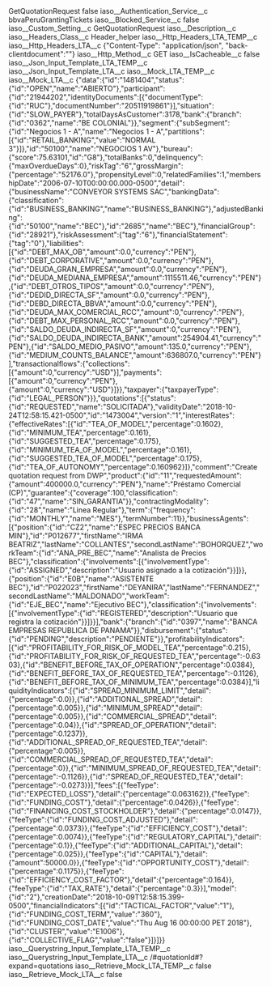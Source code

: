 <?xml version="1.0" encoding="UTF-8"?>
<CustomMetadata xmlns="http://soap.sforce.com/2006/04/metadata" xmlns:xsi="http://www.w3.org/2001/XMLSchema-instance" xmlns:xsd="http://www.w3.org/2001/XMLSchema">
    <label>GetQuotationRequest</label>
    <protected>false</protected>
    <values>
        <field>iaso__Authentication_Service__c</field>
        <value xsi:type="xsd:string">bbvaPeruGrantingTickets</value>
    </values>
    <values>
        <field>iaso__Blocked_Service__c</field>
        <value xsi:type="xsd:boolean">false</value>
    </values>
    <values>
        <field>iaso__Custom_Setting__c</field>
        <value xsi:type="xsd:string">GetQuotationRequest</value>
    </values>
    <values>
        <field>iaso__Description__c</field>
        <value xsi:nil="true"/>
    </values>
    <values>
        <field>iaso__Headers_Class__c</field>
        <value xsi:type="xsd:string">Header_helper</value>
    </values>
    <values>
        <field>iaso__Http_Headers_LTA_TEMP__c</field>
        <value xsi:nil="true"/>
    </values>
    <values>
        <field>iaso__Http_Headers_LTA__c</field>
        <value xsi:type="xsd:string">{&quot;Content-Type&quot;: &quot;application/json&quot;, &quot;back-clientdocument&quot;:&quot;&quot;}</value>
    </values>
    <values>
        <field>iaso__Http_Method__c</field>
        <value xsi:type="xsd:string">GET</value>
    </values>
    <values>
        <field>iaso__IsCacheable__c</field>
        <value xsi:type="xsd:boolean">false</value>
    </values>
    <values>
        <field>iaso__Json_Input_Template_LTA_TEMP__c</field>
        <value xsi:nil="true"/>
    </values>
    <values>
        <field>iaso__Json_Input_Template_LTA__c</field>
        <value xsi:nil="true"/>
    </values>
    <values>
        <field>iaso__Mock_LTA_TEMP__c</field>
        <value xsi:nil="true"/>
    </values>
    <values>
        <field>iaso__Mock_LTA__c</field>
        <value xsi:type="xsd:string">{&quot;data&quot;:{&quot;id&quot;:&quot;1481404&quot;,&quot;status&quot;:{&quot;id&quot;:&quot;OPEN&quot;,&quot;name&quot;:&quot;ABIERTO&quot;},&quot;participant&quot;:{&quot;id&quot;:&quot;21944202&quot;,&quot;identityDocuments&quot;:[{&quot;documentType&quot;:{&quot;id&quot;:&quot;RUC&quot;},&quot;documentNumber&quot;:&quot;20511919861&quot;}],&quot;situation&quot;:{&quot;id&quot;:&quot;SLOW_PAYER&quot;},&quot;totalDaysAsCustomer&quot;:3178,&quot;bank&quot;:{&quot;branch&quot;:{&quot;id&quot;:&quot;0362&quot;,&quot;name&quot;:&quot;BE COLONIAL&quot;}},&quot;segment&quot;:{&quot;subSegment&quot;:{&quot;id&quot;:&quot;Negocios 1 - A&quot;,&quot;name&quot;:&quot;Negocios 1 - A&quot;,&quot;partitions&quot;:[{&quot;id&quot;:&quot;RETAIL_BANKING&quot;,&quot;value&quot;:&quot;NORMAL 3&quot;}]},&quot;id&quot;:&quot;50100&quot;,&quot;name&quot;:&quot;NEGOCIOS 1 AV&quot;},&quot;bureau&quot;:{&quot;score&quot;:75.63101,&quot;id&quot;:&quot;G8&quot;},&quot;totalBanks&quot;:0,&quot;delinquency&quot;:{&quot;maxOverdueDays&quot;:0},&quot;riskTag&quot;:&quot;6&quot;,&quot;grossMargin&quot;:{&quot;percentage&quot;:&quot;52176.0&quot;},&quot;propensityLevel&quot;:0,&quot;relatedFamilies&quot;:1,&quot;membershipDate&quot;:&quot;2006-07-10T00:00:00.000-0500&quot;,&quot;detail&quot;:{&quot;businessName&quot;:&quot;CONVEYOR SYSTEMS SAC&quot;,&quot;bankingData&quot;:{&quot;classification&quot;:{&quot;id&quot;:&quot;BUSINESS_BANKING&quot;,&quot;name&quot;:&quot;BUSINESS_BANKING&quot;},&quot;adjustedBanking&quot;:{&quot;id&quot;:&quot;50100&quot;,&quot;name&quot;:&quot;BEC&quot;},&quot;id&quot;:&quot;2685&quot;,&quot;name&quot;:&quot;BEC&quot;},&quot;financialGroup&quot;:{&quot;id&quot;:&quot;28921&quot;},&quot;riskAssessment&quot;:{&quot;tag&quot;:&quot;6&quot;},&quot;financialStatement&quot;:{&quot;tag&quot;:&quot;0&quot;},&quot;liabilities&quot;:[{&quot;id&quot;:&quot;DEBT_MAX_OB&quot;,&quot;amount&quot;:0.0,&quot;currency&quot;:&quot;PEN&quot;},{&quot;id&quot;:&quot;DEBT_CORPORATIVE&quot;,&quot;amount&quot;:0.0,&quot;currency&quot;:&quot;PEN&quot;},{&quot;id&quot;:&quot;DEUDA_GRAN_EMPRESA&quot;,&quot;amount&quot;:0.0,&quot;currency&quot;:&quot;PEN&quot;},{&quot;id&quot;:&quot;DEUDA_MEDIANA_EMPRESA&quot;,&quot;amount&quot;:1115511.46,&quot;currency&quot;:&quot;PEN&quot;},{&quot;id&quot;:&quot;DEBT_OTROS_TIPOS&quot;,&quot;amount&quot;:0.0,&quot;currency&quot;:&quot;PEN&quot;},{&quot;id&quot;:&quot;DEDID_DIRECTA_SF&quot;,&quot;amount&quot;:0.0,&quot;currency&quot;:&quot;PEN&quot;},{&quot;id&quot;:&quot;DEBD_DIRECTA_BBVA&quot;,&quot;amount&quot;:0.0,&quot;currency&quot;:&quot;PEN&quot;},{&quot;id&quot;:&quot;DEUDA_MAX_COMERCIAL_RCC&quot;,&quot;amount&quot;:0,&quot;currency&quot;:&quot;PEN&quot;},{&quot;id&quot;:&quot;DEBT_MAX_PERSONAL_RCC&quot;,&quot;amount&quot;:0.0,&quot;currency&quot;:&quot;PEN&quot;},{&quot;id&quot;:&quot;SALDO_DEUDA_INDIRECTA_SF&quot;,&quot;amount&quot;:0,&quot;currency&quot;:&quot;PEN&quot;},{&quot;id&quot;:&quot;SALDO_DEUDA_INDIRECTA_BANK&quot;,&quot;amount&quot;:254904.41,&quot;currency&quot;:&quot;PEN&quot;},{&quot;id&quot;:&quot;SALDO_MEDIO_PASIVO&quot;,&quot;amount&quot;:135.0,&quot;currency&quot;:&quot;PEN&quot;},{&quot;id&quot;:&quot;MEDIUM_COUNTS_BALANCE&quot;,&quot;amount&quot;:636807.0,&quot;currency&quot;:&quot;PEN&quot;}],&quot;transactionalflows&quot;:{&quot;collections&quot;:[{&quot;amount&quot;:0,&quot;currency&quot;:&quot;USD&quot;}],&quot;payments&quot;:[{&quot;amount&quot;:0,&quot;currency&quot;:&quot;PEN&quot;},{&quot;amount&quot;:0,&quot;currency&quot;:&quot;USD&quot;}]}},&quot;taxpayer&quot;:{&quot;taxpayerType&quot;:{&quot;id&quot;:&quot;LEGAL_PERSON&quot;}}},&quot;quotations&quot;:[{&quot;status&quot;:{&quot;id&quot;:&quot;REQUESTED&quot;,&quot;name&quot;:&quot;SOLICITADA&quot;},&quot;validityDate&quot;:&quot;2018-10-24T12:58:15.421-0500&quot;,&quot;id&quot;:&quot;1473004&quot;,&quot;version&quot;:&quot;1&quot;,&quot;interestRates&quot;:{&quot;effectiveRates&quot;:[{&quot;id&quot;:&quot;TEA_OF_MODEL&quot;,&quot;percentage&quot;:0.1602},{&quot;id&quot;:&quot;MINIMUM_TEA&quot;,&quot;percentage&quot;:0.161},{&quot;id&quot;:&quot;SUGGESTED_TEA&quot;,&quot;percentage&quot;:0.175},{&quot;id&quot;:&quot;MINIMUM_TEA_OF_MODEL&quot;,&quot;percentage&quot;:0.161},{&quot;id&quot;:&quot;SUGGESTED_TEA_OF_MODEL&quot;,&quot;percentage&quot;:0.175},{&quot;id&quot;:&quot;TEA_OF_AUTONOMY&quot;,&quot;percentage&quot;:0.160962}]},&quot;comment&quot;:&quot;Create quotation request from DWP&quot;,&quot;product&quot;:{&quot;id&quot;:&quot;11&quot;,&quot;requestedAmount&quot;:{&quot;amount&quot;:400000.0,&quot;currency&quot;:&quot;PEN&quot;},&quot;name&quot;:&quot;Préstamo Comercial (CP)&quot;,&quot;guarantee&quot;:{&quot;coverage&quot;:100,&quot;classification&quot;:{&quot;id&quot;:&quot;47&quot;,&quot;name&quot;:&quot;SIN_GARANTIA&quot;}},&quot;contractingModality&quot;:{&quot;id&quot;:&quot;28&quot;,&quot;name&quot;:&quot;Linea Regular&quot;},&quot;term&quot;:{&quot;frequency&quot;:{&quot;id&quot;:&quot;MONTHLY&quot;,&quot;name&quot;:&quot;MES&quot;},&quot;termNumber&quot;:11}},&quot;businessAgents&quot;:[{&quot;position&quot;:{&quot;id&quot;:&quot;CZ2&quot;,&quot;name&quot;:&quot;ESPEC PRECIOS BANCA MIN&quot;},&quot;id&quot;:&quot;P012677&quot;,&quot;firstName&quot;:&quot;IRMA BEATRIZ&quot;,&quot;lastName&quot;:&quot;COLLANTES&quot;,&quot;secondLastName&quot;:&quot;BOHORQUEZ&quot;,&quot;workTeam&quot;:{&quot;id&quot;:&quot;ANA_PRE_BEC&quot;,&quot;name&quot;:&quot;Analista de Precios BEC&quot;},&quot;classification&quot;:{&quot;involvements&quot;:[{&quot;involvementType&quot;:{&quot;id&quot;:&quot;ASSIGNED&quot;,&quot;description&quot;:&quot;Usuario asignado a la cotización&quot;}}]}},{&quot;position&quot;:{&quot;id&quot;:&quot;E0B&quot;,&quot;name&quot;:&quot;ASISTENTE BEC&quot;},&quot;id&quot;:&quot;P022023&quot;,&quot;firstName&quot;:&quot;DEYANIRA&quot;,&quot;lastName&quot;:&quot;FERNANDEZ&quot;,&quot;secondLastName&quot;:&quot;MALDONADO&quot;,&quot;workTeam&quot;:{&quot;id&quot;:&quot;EJE_BEC&quot;,&quot;name&quot;:&quot;Ejecutivo BEC&quot;},&quot;classification&quot;:{&quot;involvements&quot;:[{&quot;involvementType&quot;:{&quot;id&quot;:&quot;REGISTERED&quot;,&quot;description&quot;:&quot;Usuario que registra la cotización&quot;}}]}}],&quot;bank&quot;:{&quot;branch&quot;:{&quot;id&quot;:&quot;0397&quot;,&quot;name&quot;:&quot;BANCA EMPRESAS REPUBLICA DE PANAMA&quot;}},&quot;disbursement&quot;:{&quot;status&quot;:{&quot;id&quot;:&quot;PENDING&quot;,&quot;description&quot;:&quot;PENDIENTE&quot;}},&quot;profitabilityIndicators&quot;:[{&quot;id&quot;:&quot;PROFITABILITY_FOR_RISK_OF_MODEL_TEA&quot;,&quot;percentage&quot;:0.215},{&quot;id&quot;:&quot;PROFITABILITY_FOR_RISK_OF_REQUESTED_TEA&quot;,&quot;percentage&quot;:-0.6303},{&quot;id&quot;:&quot;BENEFIT_BEFORE_TAX_OF_OPERATION&quot;,&quot;percentage&quot;:0.0384},{&quot;id&quot;:&quot;BENEFIT_BEFORE_TAX_OF_REQUESTED_TEA&quot;,&quot;percentage&quot;:-0.1126},{&quot;id&quot;:&quot;BENEFIT_BEFORE_TAX_OF_MINIMUM_TEA&quot;,&quot;percentage&quot;:0.0384}],&quot;liquidityIndicators&quot;:[{&quot;id&quot;:&quot;SPREAD_MINIMUM_LIMIT&quot;,&quot;detail&quot;:{&quot;percentage&quot;:0.0}},{&quot;id&quot;:&quot;ADDITIONAL_SPREAD&quot;,&quot;detail&quot;:{&quot;percentage&quot;:0.005}},{&quot;id&quot;:&quot;MINIMUM_SPREAD&quot;,&quot;detail&quot;:{&quot;percentage&quot;:0.005}},{&quot;id&quot;:&quot;COMMERCIAL_SPREAD&quot;,&quot;detail&quot;:{&quot;percentage&quot;:0.04}},{&quot;id&quot;:&quot;SPREAD_OF_OPERATION&quot;,&quot;detail&quot;:{&quot;percentage&quot;:0.1237}},{&quot;id&quot;:&quot;ADDITIONAL_SPREAD_OF_REQUESTED_TEA&quot;,&quot;detail&quot;:{&quot;percentage&quot;:0.005}},{&quot;id&quot;:&quot;COMMERCIAL_SPREAD_OF_REQUESTED_TEA&quot;,&quot;detail&quot;:{&quot;percentage&quot;:0}},{&quot;id&quot;:&quot;MINIMUM_SPREAD_OF_REQUESTED_TEA&quot;,&quot;detail&quot;:{&quot;percentage&quot;:-0.1126}},{&quot;id&quot;:&quot;SPREAD_OF_REQUESTED_TEA&quot;,&quot;detail&quot;:{&quot;percentage&quot;:-0.0273}}],&quot;fees&quot;:[{&quot;feeType&quot;:{&quot;id&quot;:&quot;EXPECTED_LOSS&quot;},&quot;detail&quot;:{&quot;percentage&quot;:0.063162}},{&quot;feeType&quot;:{&quot;id&quot;:&quot;FUNDING_COST&quot;},&quot;detail&quot;:{&quot;percentage&quot;:0.0426}},{&quot;feeType&quot;:{&quot;id&quot;:&quot;FINANCING_COST_STOCKHOLDER&quot;},&quot;detail&quot;:{&quot;percentage&quot;:0.0147}},{&quot;feeType&quot;:{&quot;id&quot;:&quot;FUNDING_COST_ADJUSTED&quot;},&quot;detail&quot;:{&quot;percentage&quot;:0.0373}},{&quot;feeType&quot;:{&quot;id&quot;:&quot;EFFICIENCY_COST&quot;},&quot;detail&quot;:{&quot;percentage&quot;:0.0074}},{&quot;feeType&quot;:{&quot;id&quot;:&quot;REGULATORY_CAPITAL&quot;},&quot;detail&quot;:{&quot;percentage&quot;:0.1}},{&quot;feeType&quot;:{&quot;id&quot;:&quot;ADDITIONAL_CAPITAL&quot;},&quot;detail&quot;:{&quot;percentage&quot;:0.025}},{&quot;feeType&quot;:{&quot;id&quot;:&quot;CAPITAL&quot;},&quot;detail&quot;:{&quot;amount&quot;:50000.0}},{&quot;feeType&quot;:{&quot;id&quot;:&quot;OPPORTUNITY_COST&quot;},&quot;detail&quot;:{&quot;percentage&quot;:0.1175}},{&quot;feeType&quot;:{&quot;id&quot;:&quot;EFFICIENCY_COST_FACTOR&quot;},&quot;detail&quot;:{&quot;percentage&quot;:0.164}},{&quot;feeType&quot;:{&quot;id&quot;:&quot;TAX_RATE&quot;},&quot;detail&quot;:{&quot;percentage&quot;:0.3}}],&quot;model&quot;:{&quot;id&quot;:&quot;2&quot;},&quot;creationDate&quot;:&quot;2018-10-09T12:58:15.399-0500&quot;,&quot;financialIndicators&quot;:[{&quot;id&quot;:&quot;TACTICAL_FACTOR&quot;,&quot;value&quot;:&quot;1&quot;},{&quot;id&quot;:&quot;FUNDING_COST_TERM&quot;,&quot;value&quot;:&quot;360&quot;},{&quot;id&quot;:&quot;FUNDING_COST_DATE&quot;,&quot;value&quot;:&quot;Thu Aug 16 00:00:00 PET 2018&quot;},{&quot;id&quot;:&quot;CLUSTER&quot;,&quot;value&quot;:&quot;E1006&quot;},{&quot;id&quot;:&quot;COLLECTIVE_FLAG&quot;,&quot;value&quot;:&quot;false&quot;}]}]}}</value>
    </values>
    <values>
        <field>iaso__Querystring_Input_Template_LTA_TEMP__c</field>
        <value xsi:nil="true"/>
    </values>
    <values>
        <field>iaso__Querystring_Input_Template_LTA__c</field>
        <value xsi:type="xsd:string">/#quotationId#?expand=quotations</value>
    </values>
    <values>
        <field>iaso__Retrieve_Mock_LTA_TEMP__c</field>
        <value xsi:type="xsd:boolean">false</value>
    </values>
    <values>
        <field>iaso__Retrieve_Mock_LTA__c</field>
        <value xsi:type="xsd:boolean">false</value>
    </values>
</CustomMetadata>
